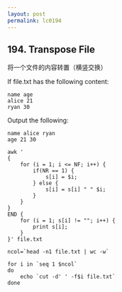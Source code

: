 ```yaml
---
layout: post
permalink: lc0194 
---
```


## 194. Transpose File

将一个文件的内容转置（横竖交换）

If file.txt has the following content:

    name age
    alice 21
    ryan 30

Output the following:

    name alice ryan
    age 21 30
    
    
```shell script
awk '
{
    for (i = 1; i <= NF; i++) {
        if(NR == 1) {
            s[i] = $i;
        } else {
            s[i] = s[i] " " $i;
        }
    }
}
END {
    for (i = 1; s[i] != ""; i++) {
        print s[i];
    }
}' file.txt
```


```shell script
ncol=`head -n1 file.txt | wc -w`

for i in `seq 1 $ncol`
do
    echo `cut -d' ' -f$i file.txt`
done
```